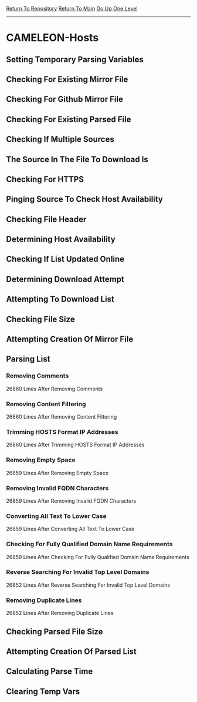 [Return To Repository](https://github.com/deathbybandaid/piholeparser/)
[Return To Main](https://github.com/deathbybandaid/piholeparser/blob/master/RecentRunLogs/Mainlog.md)
[Go Up One Level](https://github.com/deathbybandaid/piholeparser/blob/master/RecentRunLogs/TopLevelScripts/30-Processing-External-Blacklists.md)
____________________________________
# CAMELEON-Hosts
## Setting Temporary Parsing Variables
## Checking For Existing Mirror File
## Checking For Github Mirror File
## Checking For Existing Parsed File
## Checking If Multiple Sources
## The Source In The File To Download Is
## Checking For HTTPS
## Pinging Source To Check Host Availability
## Checking File Header
## Determining Host Availability
## Checking If List Updated Online
## Determining Download Attempt
## Attempting To Download List
## Checking File Size
## Attempting Creation Of Mirror File
## Parsing List
### Removing Comments
26860 Lines After Removing Comments
### Removing Content Filtering
26860 Lines After Removing Content Filtering
### Trimming HOSTS Format IP Addresses
26860 Lines After Trimming HOSTS Format IP Addresses
### Removing Empty Space
26859 Lines After Removing Empty Space
### Removing Invalid FQDN Characters
26859 Lines After Removing Invalid FQDN Characters
### Converting All Text To Lower Case
26859 Lines After Converting All Text To Lower Case
### Checking For Fully Qualified Domain Name Requirements
26859 Lines After Checking For Fully Qualified Domain Name Requirements
### Reverse Searching For Invalid Top Level Domains
26852 Lines After Reverse Searching For Invalid Top Level Domains
### Removing Duplicate Lines
26852 Lines After Removing Duplicate Lines
## Checking Parsed File Size
## Attempting Creation Of Parsed List
## Calculating Parse Time
## Clearing Temp Vars
